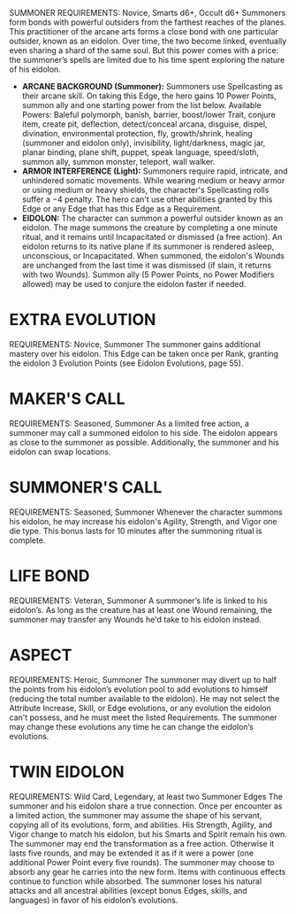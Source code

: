 SUMMONER
REQUIREMENTS: Novice, Smarts d6+, Occult d6+
Summoners form bonds with powerful outsiders from the farthest reaches of the planes. This practitioner of the arcane arts forms a close bond with one particular outsider, known as an eidolon.
Over time, the two become linked, eventually even sharing a shard of the same soul. But this power comes with a price: the summoner’s spells are limited due to his time spent exploring the nature of his eidolon.
 - **ARCANE BACKGROUND (Summoner):** Summoners use Spellcasting as their arcane skill. On taking this Edge, the hero gains 10 Power Points, summon ally and one starting power from the list below.
Available Powers: Baleful polymorph, banish, barrier, boost/lower Trait, conjure item, create pit, deflection, detect/conceal arcana, disguise, dispel, divination, environmental protection, fly, growth/shrink, healing (summoner and eidolon only), invisibility, light/darkness, magic jar, planar binding, plane shift, puppet, speak language, speed/sloth, summon ally, summon monster, teleport, wall walker.
 - **ARMOR INTERFERENCE (Light):** Summoners require rapid, intricate, and unhindered somatic movements. While wearing medium or heavy armor or using medium or heavy shields, the character's Spellcasting rolls suffer a −4 penalty. The hero can't use other abilities granted by this Edge or any Edge that has this Edge as a Requirement.
 - **EIDOLON:** The character can summon a powerful outsider known as an eidolon. The mage summons the creature by completing a one minute ritual, and it remains until Incapacitated or dismissed (a free action).
An eidolon returns to its native plane if its summoner is rendered asleep, unconscious, or Incapacitated.
When summoned, the eidolon's Wounds are unchanged from the last time it was dismissed (if slain, it returns with two Wounds).
Summon ally (5 Power Points, no Power Modifiers allowed) may be used to conjure the eidolon faster if needed.

# EXTRA EVOLUTION
REQUIREMENTS: Novice, Summoner
The summoner gains additional mastery over his eidolon. This Edge can be taken once per Rank, granting the eidolon 3 Evolution Points (see Eidolon Evolutions, page 55).

# MAKER'S CALL
REQUIREMENTS: Seasoned, Summoner
As a limited free action, a summoner may call a summoned eidolon to his side. The eidolon appears as close to the summoner as possible. Additionally, the summoner and his eidolon can swap locations.

# SUMMONER'S CALL
REQUIREMENTS: Seasoned, Summoner
Whenever the character summons his eidolon, he may increase his eidolon's Agility, Strength, and Vigor one die type. This bonus lasts for 10 minutes after the summoning ritual is complete.

# LIFE BOND
REQUIREMENTS: Veteran, Summoner
A summoner’s life is linked to his eidolon’s. As long as the creature has at least one Wound remaining, the summoner may transfer any Wounds he'd take to his eidolon instead.

# ASPECT
REQUIREMENTS: Heroic, Summoner
The summoner may divert up to half the points from his eidolon’s evolution pool to add evolutions to himself (reducing the total number available to the eidolon). He may not select the Attribute Increase, Skill, or Edge evolutions, or any evolution the eidolon can't possess, and he must meet the listed Requirements.
The summoner may change these evolutions any time he can change the eidolon’s evolutions.

# TWIN EIDOLON
REQUIREMENTS: Wild Card, Legendary, at least two Summoner Edges
The summoner and his eidolon share a true connection. Once per encounter as a limited action, the summoner may assume the shape of his servant, copying all of its evolutions, form, and abilities. His Strength, Agility, and Vigor change to match his eidolon, but his Smarts and Spirit remain his own.
The summoner may end the transformation as a free action. Otherwise it lasts five rounds, and may be extended it as if it were a power (one additional Power Point every five rounds). The summoner may choose to absorb any gear he carries into the new form. Items with continuous effects continue to function while absorbed. The summoner loses his natural attacks and all ancestral abilities (except bonus Edges, skills, and languages) in favor of his eidolon’s evolutions.